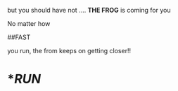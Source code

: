 but you should have not .... **THE FROG** is coming for you

No matter how

##FAST

you run, the from keeps on getting closer!!

# **RUN*
